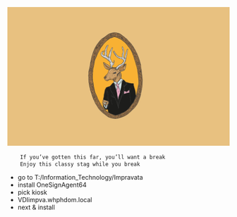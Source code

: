 ![Enjoy this classy stag](classy.jpeg)

		If you’ve gotten this far, you’ll want a break
		Enjoy this classy stag while you break

* go to T:/Information_Technology/Impravata  
* install OneSignAgent64
* pick kiosk 
* VDIimpva.whphdom.local
* next & install
